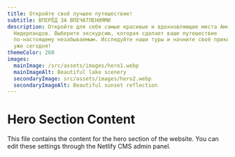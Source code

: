```yaml
---
title: Откройте своё лучшее путешествие!
subtitle: ВПЕРЁД ЗА ВПЕЧАТЛЕНИЯМИ
description: Откройте для себя самые красивые и вдохновляющие места Амстердама и
  Нидерландов. Выберите экскурсию, которая сделает ваше путешествие
  по-настоящему незабываемым. Исследуйте наши туры и начните своё приключение
  уже сегодня!
themeColor: 260
images:
  mainImage: /src/assets/images/hero1.webp
  mainImageAlt: Beautiful lake scenery
  secondaryImage: src/assets/images/hero2.webp
  secondaryImageAlt: Beautiful sunset reflection
---
```


# Hero Section Content

This file contains the content for the hero section of the website. You can edit these settings through the Netlify CMS admin panel.
